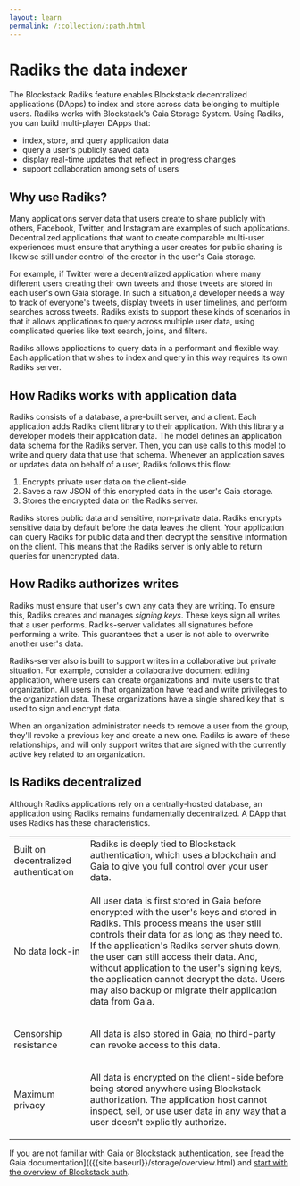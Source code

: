 ```yaml
---
layout: learn
permalink: /:collection/:path.html
---
```

# Radiks the data indexer

The Blockstack Radiks feature enables Blockstack decentralized applications (DApps) to index and store across data belonging to multiple users. Radiks works with Blockstack's Gaia Storage System.  Using Radiks, you can build multi-player DApps that:

- index, store, and query application data
- query a user's publicly saved data
- display real-time updates that reflect in progress changes
- support collaboration among sets of users

  

## Why use Radiks?

Many applications server data that users create to share publicly with others, Facebook, Twitter, and Instagram are examples of such applications. Decentralized applications that want to create comparable multi-user experiences must ensure that anything a user creates for public sharing is likewise still under control of the creator in the user's Gaia storage.  

For example, if Twitter were a decentralized application where many different users creating their own tweets and those tweets are stored in each user's own Gaia storage. In such a situation,a developer needs a way to track of everyone's tweets, display tweets in user timelines, and perform searches across tweets. Radiks exists to support these kinds of scenarios in that it allows applications to query across multiple user data, using complicated queries like text search, joins, and filters. 

Radiks allows applications to query data in a performant and flexible way. Each application that wishes to index and query in this way requires its own Radiks server.

## How Radiks works with application data

Radiks consists of a database, a pre-built server, and a client. Each application adds Radiks client library  to their application. With this library a developer models their application data. The model defines an application data schema for the Radiks server. Then, you can use calls to this model to write and query data that use that schema. Whenever an application saves or updates data on behalf of a user, Radiks follows this flow:

1. Encrypts private user data on the client-side.
2. Saves a raw JSON of this encrypted data in the user's Gaia storage.
3. Stores the encrypted data on the Radiks server.

Radiks stores public data and sensitive, non-private data. Radiks encrypts sensitive data by default before the data leaves the client. Your application can query Radiks for public data and then decrypt the sensitive information on the client.  This means that the Radiks server is only able to return queries for unencrypted data.

## How Radiks authorizes writes

Radiks must ensure that user's own any data they are writing. To ensure this, Radiks creates and manages *signing keys*. These keys sign all writes that a user performs. Radiks-server validates all signatures before performing a write. This guarantees that a user is not able to overwrite another user's data.

Radiks-server also is built to support writes in a collaborative but private situation. For example, consider a collaborative document editing application, where users can create organizations and invite users to that organization. All users in that organization have read and write privileges to the organization data. These organizations have a single shared key that is used to sign and encrypt data. 

When an organization administrator needs to remove a user from the group, they'll revoke a previous key and create a new one. Radiks is aware of these relationships, and will only support writes that are signed with the currently active key related to an organization.

## Is Radiks decentralized

Although Radiks applications rely on a centrally-hosted database, an application using Radiks remains fundamentally decentralized. A DApp that uses Radiks has these characteristics.

<table class="uk-table">
  <tr>
    <td>Built on decentralized authentication</td>
    <td> Radiks is deeply tied to Blockstack authentication, which uses a blockchain and Gaia to give you full control over your user data. 
  </tr>
  <tr>
    <td>No data lock-in</td>
    <td><p>All user data is first stored in Gaia before encrypted with the user's keys and stored in Radiks. This process means the user still controls their data for as long as they need to. If the application's Radiks server shuts down, the user can still access their data. And, without application to the user's signing keys, the application cannot decrypt the data. Users may also backup or migrate their application data from Gaia. 
</p></td>
  </tr>
  <tr>
    <td>Censorship resistance</td>
    <td><p>All data is also stored in Gaia; no third-party can revoke access to this data.
</p></td>
  </tr>
  <tr>
    <td>Maximum privacy</td>
    <td><p>All data is encrypted on the client-side before being stored anywhere using Blockstack authorization. The application host cannot inspect, sell, or use user data in any way that a user doesn't explicitly authorize.
</p></td>
  </tr>
</table>

If you are not familiar with Gaia or Blockstack authentication, see 
[read the Gaia documentation](({{site.baseurl}}/storage/overview.html) and [start with the overview of Blockstack auth](overview_auth.html).

